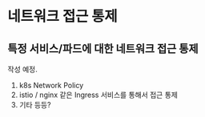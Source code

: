 # 네트워크 접근 통제

## 특정 서비스/파드에 대한 네트워크 접근 통제

작성 예정.

1. k8s Network Policy
2. istio / nginx 같은 Ingress 서비스를 통해서 접근 통제
3. 기타 등등?